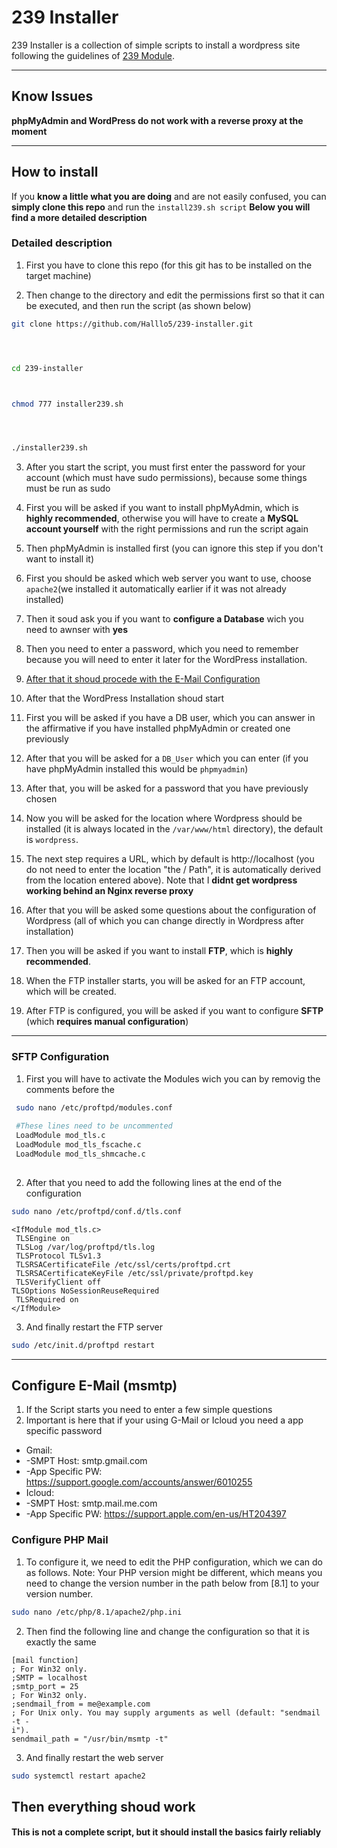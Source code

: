 # 239 Installer

239 Installer is a collection of simple scripts to install a wordpress site following the guidelines of [239 Module](https://bbz.macherit.ch/m239_main/).

---

## Know Issues


**phpMyAdmin and WordPress do not work with a reverse proxy at the moment**



---

## How to install

If you **know a little what you are doing** and are not easily confused, you can **simply clone this repo** and run the `install239.sh script`
**Below you will find a more detailed description**

### Detailed description

1. First you have to clone this repo (for this git has to be installed on the target machine)
  
2. Then change to the directory and edit the permissions first so that it can be executed, and then run the script (as shown below)
  

```bash
git clone https://github.com/Halllo5/239-installer.git




cd 239-installer



chmod 777 installer239.sh




./installer239.sh
```

3. After you start the script, you must first enter the password for your account (which must have sudo permissions), because some things must be run as sudo
  
4. First you will be asked if you want to install phpMyAdmin, which is **highly recommended**, otherwise you will have to create a **MySQL account yourself** with the right permissions and run the script again
  
5. Then phpMyAdmin is installed first (you can ignore this step if you don't want to install it)
  
6. First you should be asked which web server you want to use, choose `apache2`(we installed it automatically earlier if it was not already installed)
  
7. Then it soud ask you if you want to **configure a Database** wich you need to awnser with **yes**
  
8. Then you need to enter a password, which you need to remember because you will need to enter it later for the WordPress installation.

9. [After that it shoud procede with the E-Mail Configuration](#configure-e-mail-msmtp)
  
10. After that the WordPress Installation shoud start
  
11. First you will be asked if you have a DB user, which you can answer in the affirmative if you have installed phpMyAdmin or created one previously
  
12. After that you will be asked for a `DB_User` which you can enter (if you have phpMyAdmin installed this would be `phpmyadmin`)
  
13. After that, you will be asked for a password that you have previously chosen
  
14. Now you will be asked for the location where Wordpress should be installed (it is always located in the `/var/www/html` directory), the default is `wordpress`.

15. The next step requires a URL, which by default is http://localhost (you do not need to enter the location "the / Path", it is automatically derived from the location entered above). Note that I **didnt get wordpress working behind an Nginx reverse proxy**
  
16. After that you will be asked some questions about the configuration of Wordpress (all of which you can change directly in Wordpress after installation)
  
17. Then you will be asked if you want to install **FTP**, which is **highly recommended**.
  
18. When the FTP installer starts, you will be asked for an FTP account, which will be created.
  
19. After FTP is configured, you will be asked if you want to configure **SFTP** (which **requires manual configuration**)
  

---

### SFTP Configuration

1. First you will have to activate the Modules wich you can by removig the comments before the
  
 ```bash
  sudo nano /etc/proftpd/modules.conf
  
  #These lines need to be uncommented 
  LoadModule mod_tls.c 
  LoadModule mod_tls_fscache.c
  LoadModule mod_tls_shmcache.c
  
  ```
  
2. After that you need to add the following lines at the end of the configuration
  

```bash
sudo nano /etc/proftpd/conf.d/tls.conf
```

```
<IfModule mod_tls.c>
 TLSEngine on
 TLSLog /var/log/proftpd/tls.log
 TLSProtocol TLSv1.3
 TLSRSACertificateFile /etc/ssl/certs/proftpd.crt
 TLSRSACertificateKeyFile /etc/ssl/private/proftpd.key
 TLSVerifyClient off
TLSOptions NoSessionReuseRequired
 TLSRequired on
</IfModule>
```

3. And finally restart the FTP server
  

```bash
sudo /etc/init.d/proftpd restart
```
---
## Configure E-Mail (msmtp)
1. If the Script starts you need to enter a few simple questions 
2. Important is here that if your using G-Mail or Icloud you need a app specific password
* Gmail: 
*  -SMPT Host: smtp.gmail.com
*  -App Specific PW: https://support.google.com/accounts/answer/6010255
* Icloud:
*  -SMPT Host: smtp.mail.me.com
*  -App Specific PW: https://support.apple.com/en-us/HT204397


### Configure PHP Mail
1. To configure it, we need to edit the PHP configuration, which we can do as follows.
Note: Your PHP version might be different, which means you need to change the version number in the path below from [8.1] to your version number.
```bash
sudo nano /etc/php/8.1/apache2/php.ini
```
2. Then find the following line and change the configuration so that it is exactly the same
```
[mail function]
; For Win32 only.
;SMTP = localhost
;smtp_port = 25
; For Win32 only.
;sendmail_from = me@example.com
; For Unix only. You may supply arguments as well (default: "sendmail -t -
i").
sendmail_path = "/usr/bin/msmtp -t" 
```
3. And finally restart the web server
```bash
sudo systemctl restart apache2
```
Then everything shoud work
---

#### This is not a complete script, but it should install the basics fairly reliably 
